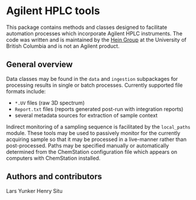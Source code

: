 # Agilent HPLC tools

This package contains methods and classes designed to facilitate automation processes which incorporate Agilent HPLC 
instruments. The code was written and is maintained by the [Hein Group](https://groups.chem.ubc.ca/jhein/) at the 
University of British Columbia and is not an Agilent product. 

## General overview 

Data classes may be found in the `data` and `ingestion` subpackages for processing results in single or batch processes. 
Currently supported file formats include: 

- `*.UV` files (raw 3D spectrum)
- `Report.txt` files (reports generated post-run with integration reports)
- several metadata sources for extraction of sample context

Indirect monitoring of a sampling sequence is facilitated by the `local_paths` module. These tools may be used to 
passively monitor for the currently acquiring sample so that it may be processed in a live-manner rather than post-processed. 
Paths may be specified manually or automatically determined from the ChemStation configuration file which appears 
on computers with ChemStation installed. 

## Authors and contributors 

Lars Yunker 
Henry Situ
